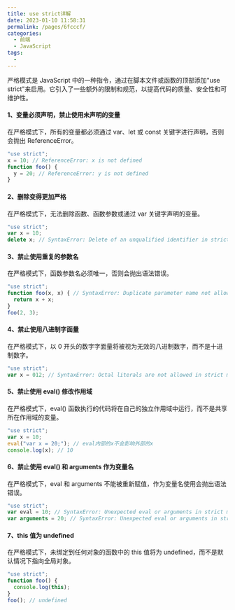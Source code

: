 ```yaml
---
title: use strict详解
date: 2023-01-10 11:58:31
permalink: /pages/6fcccf/
categories:
  - 前端
  - JavaScript
tags:
  - 
---
```


严格模式是 JavaScript 中的一种指令，通过在脚本文件或函数的顶部添加"use strict"来启用。它引入了一些额外的限制和规范，以提高代码的质量、安全性和可维护性。
#### 1、变量必须声明，禁止使用未声明的变量
在严格模式下，所有的变量都必须通过 var、let 或 const 关键字进行声明，否则会抛出 ReferenceError。
```js
"use strict";
x = 10; // ReferenceError: x is not defined
function foo() {
  y = 20; // ReferenceError: y is not defined
}

```

#### 2、删除变得更加严格
在严格模式下，无法删除函数、函数参数或通过 var 关键字声明的变量。
```js
"use strict";
var x = 10;
delete x; // SyntaxError: Delete of an unqualified identifier in strict mode.

```
#### 3、禁止使用重复的参数名
在严格模式下，函数参数名必须唯一，否则会抛出语法错误。
```js
"use strict";
function foo(x, x) { // SyntaxError: Duplicate parameter name not allowed in this context
  return x + x;
}
foo(2, 3);

```
#### 4、禁止使用八进制字面量
在严格模式下，以 0 开头的数字字面量将被视为无效的八进制数字，而不是十进制数字。
```js
"use strict";
var x = 012; // SyntaxError: Octal literals are not allowed in strict mode.

```

#### 5、禁止使用 eval() 修改作用域
在严格模式下，eval() 函数执行的代码将在自己的独立作用域中运行，而不是共享所在作用域的变量。
```js
"use strict";
var x = 10;
eval("var x = 20;"); // eval内部的x不会影响外部的x
console.log(x); // 10

```

#### 6、禁止使用 eval() 和 arguments 作为变量名
在严格模式下，eval 和 arguments 不能被重新赋值，作为变量名使用会抛出语法错误。
```js
"use strict";
var eval = 10; // SyntaxError: Unexpected eval or arguments in strict mode
var arguments = 20; // SyntaxError: Unexpected eval or arguments in strict mode

```

#### 7、this 值为 undefined
在严格模式下，未绑定到任何对象的函数中的 this 值将为 undefined，而不是默认情况下指向全局对象。
```js
"use strict";
function foo() {
  console.log(this);
}
foo(); // undefined

```